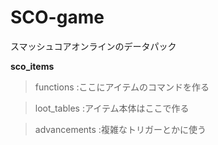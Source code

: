 # SCO-game

スマッシュコアオンラインのデータパック

**sco_items**

>functions
:ここにアイテムのコマンドを作る

>loot_tables
:アイテム本体はここで作る

>advancements
:複雑なトリガーとかに使う
